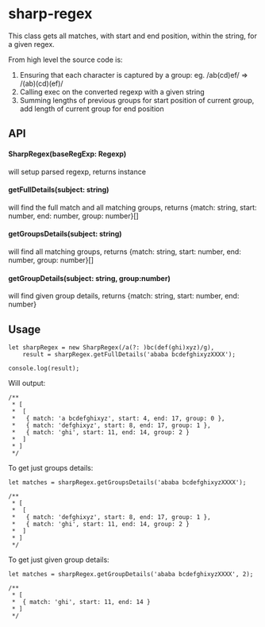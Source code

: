 # sharp-regex

This class gets all matches, with start and end position, within the string, for a given regex.

From high level the source code is:
 
 1. Ensuring that each character is captured by a group: eg. /ab(cd)ef/ => /(ab)(cd)(ef)/
 2. Calling exec on the converted regexp with a given string
 3. Summing lengths of previous groups for start position of current group, add length of current group for end position 

## API

#### SharpRegex(baseRegExp: Regexp)

will setup parsed regexp, returns instance

#### getFullDetails(subject: string)

will find the full match and all matching groups, returns {match: string, start: number, end: number, group: 
number}[]

#### getGroupsDetails(subject: string)

will find all matching groups, returns {match: string, start: number, end: number, group: 
number}[]

#### getGroupDetails(subject: string, group:number)

will find given group details, returns {match: string, start: number, end: number}

## Usage
```
let sharpRegex = new SharpRegex(/a(?: )bc(def(ghi)xyz)/g),
    result = sharpRegex.getFullDetails('ababa bcdefghixyzXXXX');

console.log(result);
```

Will output:
```
/**
 * [
 *  [ 
 *   { match: 'a bcdefghixyz', start: 4, end: 17, group: 0 },
 *   { match: 'defghixyz', start: 8, end: 17, group: 1 },
 *   { match: 'ghi', start: 11, end: 14, group: 2 } 
 *  ]
 * ]
 */
```

To get just groups details:

```
let matches = sharpRegex.getGroupsDetails('ababa bcdefghixyzXXXX');

/**
 * [
 *  [ 
 *   { match: 'defghixyz', start: 8, end: 17, group: 1 },
 *   { match: 'ghi', start: 11, end: 14, group: 2 } 
 *  ]
 * ]
 */

```

To get just given group details:

```
let matches = sharpRegex.getGroupDetails('ababa bcdefghixyzXXXX', 2);

/**
 * [
 *  { match: 'ghi', start: 11, end: 14 }
 * ]
 */
```
